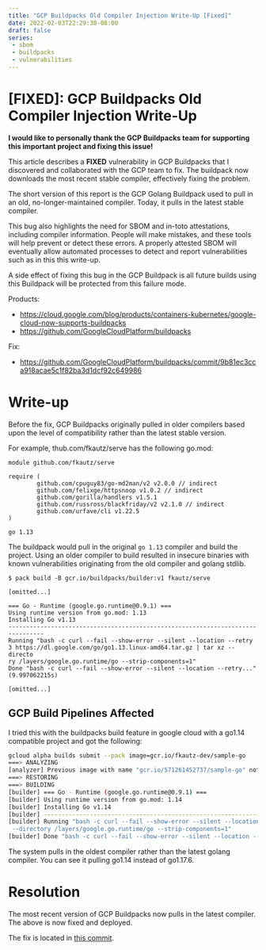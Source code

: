 ```yaml
---
title: "GCP Buildpacks Old Compiler Injection Write-Up [Fixed]"
date: 2022-02-03T22:29:38-08:00
draft: false
series:
 - sbom
 - buildpacks
 - vulnerabilities
---
```

# [FIXED]: GCP Buildpacks Old Compiler Injection Write-Up

**I would like to personally thank the GCP Buildpacks team for supporting this important project and fixing this issue!**

This article describes a **FIXED** vulnerability in GCP Buildpacks that I discovered and collaborated with the GCP team to fix. The buildpack now downloads the most recent stable compiler, effectively fixing the problem. 

The short version of this report is the GCP Golang Buildpack used to pull in an old, no-longer-maintained compiler. Today, it pulls in the latest stable compiler.

This bug also highlights the need for SBOM and in-toto attestations, including compiler information. People will make mistakes, and these tools will help prevent or detect these errors. A properly attested SBOM will eventually allow automated processes to detect and report vulnerabilities such as in this this write-up.

A side effect of fixing this bug in the GCP Buildpack is all future builds using this Buildpack will be protected from this failure mode.


Products:
* https://cloud.google.com/blog/products/containers-kubernetes/google-cloud-now-supports-buildpacks
* https://github.com/GoogleCloudPlatform/buildpacks

Fix: 
* https://github.com/GoogleCloudPlatform/buildpacks/commit/9b81ec3cca918acae5c1f82ba3d1dcf92c649986

# Write-up

Before the fix, GCP Buildpacks originally pulled in older compilers based upon the level of compatibility rather than the latest stable version.

For example, thub.com/fkautz/serve has the following go.mod:

```
module github.com/fkautz/serve

require (
        github.com/cpuguy83/go-md2man/v2 v2.0.0 // indirect
        github.com/felixge/httpsnoop v1.0.2 // indirect
        github.com/gorilla/handlers v1.5.1
        github.com/russross/blackfriday/v2 v2.1.0 // indirect
        github.com/urfave/cli v1.22.5
)

go 1.13
```

The buildpack would pull in the original `go 1.13` compiler and build the project. Using an older compiler to build resulted in insecure binaries with known vulnerabilities originating from the old compiler and golang stdlib.


```
$ pack build -B gcr.io/buildpacks/builder:v1 fkautz/serve

[omitted...]

=== Go - Runtime (google.go.runtime@0.9.1) ===                                                                                               
Using runtime version from go.mod: 1.13                                                                                                      
Installing Go v1.13                                                                                                                          
--------------------------------------------------------------------------------             
Running "bash -c curl --fail --show-error --silent --location --retry 3 https://dl.google.com/go/go1.13.linux-amd64.tar.gz | tar xz --directo
ry /layers/google.go.runtime/go --strip-components=1"                                                                                        
Done "bash -c curl --fail --show-error --silent --location --retry..." (9.997062215s)

[omitted...]
```

## GCP Build Pipelines Affected

I tried this with the buildpacks build feature in google cloud with a go1.14 compatible project and got the following:

```sh
gcloud alpha builds submit --pack image=gcr.io/fkautz-dev/sample-go
===> ANALYZING                                                        
[analyzer] Previous image with name "gcr.io/571261452737/sample-go" not found
===> RESTORING                    
===> BUILDING                     
[builder] === Go - Runtime (google.go.runtime@0.9.1) ===
[builder] Using runtime version from go.mod: 1.14
[builder] Installing Go v1.14                                         
[builder] --------------------------------------------------------------------------------
[builder] Running "bash -c curl --fail --show-error --silent --location --retry 3 https://dl.google.com/go/go1.14.linux-amd64.tar.gz | tar xz
 --directory /layers/google.go.runtime/go --strip-components=1"
[builder] Done "bash -c curl --fail --show-error --silent --location --retry..." (3.590012839s)
```
The system pulls in the oldest compiler rather than the latest golang compiler. You can see it pulling go1.14 instead of go1.17.6.

# Resolution
The most recent version of GCP Buildpacks now pulls in the latest compiler. The above is now fixed and deployed.

The fix is located in [this commit](https://github.com/GoogleCloudPlatform/buildpacks/commit/9b81ec3cca918acae5c1f82ba3d1dcf92c649986).

